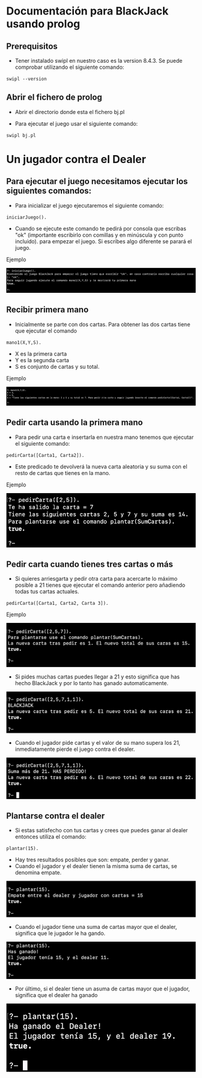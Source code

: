 # Documentación para BlackJack usando prolog

## Prerequisitos 
- Tener instalado swipl en nuestro caso es la version 8.4.3. Se puede comprobar utilizando el siguiente comando:

```
swipl --version
```

## Abrir el fichero de prolog 
- Abrir el directorio donde esta el fichero bj.pl

- Para ejecutar el juego usar el siguiente comando: 
```
swipl bj.pl
```

# Un jugador contra el Dealer
## Para ejecutar el juego necesitamos ejecutar los siguientes comandos:

- Para inicializar el juego ejecutaremos el siguiente comando:
```
iniciarJuego().
```
- Cuando se ejecute este comando te pedirá por consola que escribas "ok" (importante escribirlo con comillas y en minúscula y con punto incluido). para empezar el juego. Si escribes algo diferente se parará el juego. 

Ejemplo 

![plot](./imagenes/IniciarJuego.png)

## Recibir primera mano
- Inicialmente se parte con dos cartas. Para obtener las dos cartas tiene que ejecutar el comando 
````
mano1(X,Y,S).
````  
- X es la primera carta 
- Y es la segunda carta 
- S es conjunto de cartas y su total.

Ejemplo 

![plot](./imagenes/Mano1.png)
 

## Pedir carta usando la primera mano 

- Para pedir una carta e insertarla en nuestra mano tenemos que ejecutar el siguiente comando: 
```
pedirCarta([Carta1, Carta2]).
```
- Este predicado te devolverá la nueva carta aleatoria y su suma con el resto de cartas que tienes en la mano. 

Ejemplo

![plot](./imagenes/PedirCarta2.png)

## Pedir carta cuando tienes tres cartas o más

- Si quieres arriesgarta y pedir otra carta para acercarte lo máximo posible a 21 tienes que ejecutar el comando anterior pero añadiendo todas tus cartas actuales.

```
pedirCarta([Carta1, Carta2, Carta 3]).
```

Ejemplo

![plot](./imagenes/PedirCarta3.png)

- Si pides muchas cartas puedes llegar a 21 y esto significa que has hecho BlackJack y por lo tanto has ganado automaticamente. 

![plot](./imagenes/PedirCartaBJ.png)

- Cuando el jugador pide cartas y el valor de su mano supera los 21, inmediatamente pierde el juego contra el dealer. 

![plot](./imagenes/PedirCartaPerder.png)

## Plantarse contra el dealer 

- Si estas satisfecho con tus cartas y crees que puedes ganar al dealer entonces utiliza el comando:
```
plantar(15).
```

- Hay tres resultados posibles que son: empate, perder y ganar. 
- Cuando el jugador y el dealer tienen la misma suma de cartas, se denomina empate. 

![plot](./imagenes/PlantarEmpate.png)

- Cuando el jugador tiene una suma de cartas mayor que el dealer, significa que le jugador le ha gando. 

![plot](./imagenes/PlantarGanar.png)

- Por último, si el dealer tiene un asuma de cartas mayor que el jugador, significa que el dealer ha ganado 

![plot](./imagenes/PlantarDealer1G.png)








